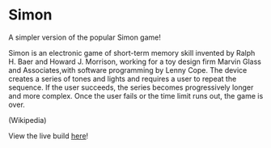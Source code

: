 # Simon
A simpler version of the popular Simon game! 

Simon is an electronic game of short-term memory skill invented by Ralph H. Baer and Howard J. Morrison, working for a toy design firm Marvin Glass and Associates,with software programming by Lenny Cope.
The device creates a series of tones and lights and requires a user to repeat the sequence. 
If the user succeeds, the series becomes progressively longer and more complex. 
Once the user fails or the time limit runs out, the game is over. 

(Wikipedia)

View the live build [here](simplesimongame.netlify.app)!
